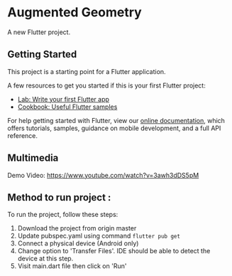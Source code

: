 # Augmented Geometry

A new Flutter project.

## Getting Started

This project is a starting point for a Flutter application.

A few resources to get you started if this is your first Flutter project:

- [Lab: Write your first Flutter app](https://flutter.dev/docs/get-started/codelab)
- [Cookbook: Useful Flutter samples](https://flutter.dev/docs/cookbook)

For help getting started with Flutter, view our
[online documentation](https://flutter.dev/docs), which offers tutorials,
samples, guidance on mobile development, and a full API reference.


## Multimedia

Demo Video: https://www.youtube.com/watch?v=3awh3dDS5pM

## Method to run project :

To run the project, follow these steps:

1. Download the project from origin master
2. Update pubspec.yaml using command 
`flutter pub get`
3. Connect a physical device (Android only)
4. Change option to 'Transfer Files'. IDE should be able to detect the device at this step.
5. Visit main.dart file then click on 'Run'
